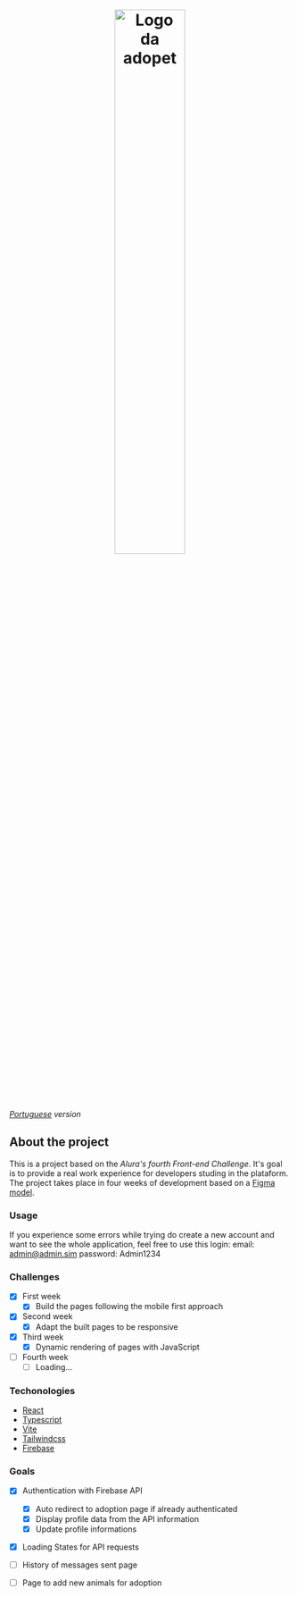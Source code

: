 <h1 align="center">
  <img src="https://ik.imagekit.io/698xlahbaqz/Logos-03_vdyCkQ9Bw.png?ik-sdk-version=javascript-1.4.3&updatedAt=1657315716722" alt="Logo da adopet" width="50%" />
</h1>

*[Portuguese](/README-pt.md) version*

## About the project

This is a project based on the *Alura's fourth Front-end Challenge*. It's goal is to provide a real work experience for developers studing in the plataform.
The project takes place in four weeks of development based on a [Figma model](https://www.figma.com/file/TlfkDoIu8uyjZNla1T8TpH/Challenge---Adopet).

### Usage

If you experience some errors while trying do create a new account and want to see the whole application, feel free to use this login: email: admin@admin.sim password: Admin1234

### Challenges

- [X] First week
  - [X] Build the pages following the mobile first approach
- [X] Second week
  - [X] Adapt the built pages to be responsive
- [X] Third week
  - [X] Dynamic rendering of pages with JavaScript
- [ ] Fourth week
  - [ ] Loading...

### Techonologies

- [React](https://reactjs.org/)
- [Typescript](https://www.typescriptlang.org/)
- [Vite](https://vitejs.dev/)
- [Tailwindcss](https://tailwindcss.com/)
- [Firebase](https://firebase.google.com/)

### Goals

- [X] Authentication with Firebase API
  - [X] Auto redirect to adoption page if already authenticated
  - [X] Display profile data from the API information
  - [X] Update profile informations

- [X] Loading States for API requests

- [ ] History of messages sent page

- [ ] Page to add new animals for adoption